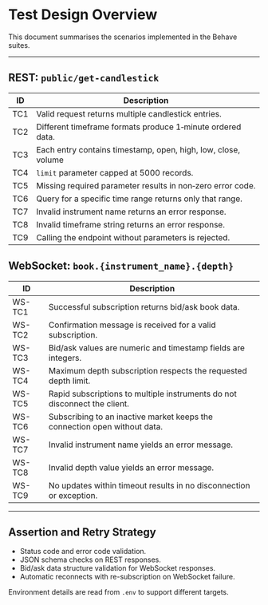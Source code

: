 # Test Design Overview

This document summarises the scenarios implemented in the Behave suites.

---

## REST: `public/get-candlestick`

| ID  | Description                                                   |
|-----|---------------------------------------------------------------|
| TC1 | Valid request returns multiple candlestick entries.           |
| TC2 | Different timeframe formats produce 1‑minute ordered data.    |
| TC3 | Each entry contains timestamp, open, high, low, close, volume |
| TC4 | `limit` parameter capped at 5000 records.                     |
| TC5 | Missing required parameter results in non‑zero error code.    |
| TC6 | Query for a specific time range returns only that range.      |
| TC7 | Invalid instrument name returns an error response.            |
| TC8 | Invalid timeframe string returns an error response.           |
| TC9 | Calling the endpoint without parameters is rejected.          |

## WebSocket: `book.{instrument_name}.{depth}`

| ID     | Description                                                                |
|--------|---------------------------------------------------------------------------|
| WS-TC1 | Successful subscription returns bid/ask book data.                         |
| WS-TC2 | Confirmation message is received for a valid subscription.                |
| WS-TC3 | Bid/ask values are numeric and timestamp fields are integers.             |
| WS-TC4 | Maximum depth subscription respects the requested depth limit.            |
| WS-TC5 | Rapid subscriptions to multiple instruments do not disconnect the client. |
| WS-TC6 | Subscribing to an inactive market keeps the connection open without data. |
| WS-TC7 | Invalid instrument name yields an error message.                           |
| WS-TC8 | Invalid depth value yields an error message.                               |
| WS-TC9 | No updates within timeout results in no disconnection or exception.       |

---

## Assertion and Retry Strategy

* Status code and error code validation.
* JSON schema checks on REST responses.
* Bid/ask data structure validation for WebSocket responses.
* Automatic reconnects with re-subscription on WebSocket failure.

Environment details are read from `.env` to support different targets.


